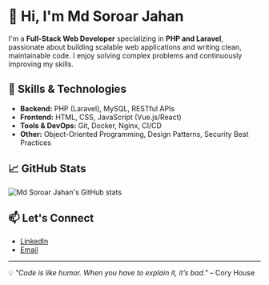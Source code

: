 # 👋 Hi, I'm Md Soroar Jahan

I'm a **Full-Stack Web Developer** specializing in **PHP and Laravel**, passionate about building scalable web applications and writing clean, maintainable code. I enjoy solving complex problems and continuously improving my skills.

## 🚀 Skills & Technologies

- **Backend:** PHP (Laravel), MySQL, RESTful APIs  
- **Frontend:** HTML, CSS, JavaScript (Vue.js/React)  
- **Tools & DevOps:** Git, Docker, Nginx, CI/CD  
- **Other:** Object-Oriented Programming, Design Patterns, Security Best Practices

## 📈 GitHub Stats

![Md Soroar Jahan's GitHub stats](https://github-readme-stats.vercel.app/api?username=mdSoroarJahan&show_icons=true&theme=radical)

## 📫 Let's Connect

- [LinkedIn](https://www.linkedin.com/in/md-soroar-jahan-249015307/)
- [Email](soroarjahan17@gmail.com)

---

💡 *"Code is like humor. When you have to explain it, it’s bad."* – Cory House

<!--
**mdSoroarJahan/mdSoroarJahan** is a ✨ _special_ ✨ repository because its `README.md` (this file) appears on your GitHub profile.

Here are some ideas to get you started:

- 🔭 I’m currently working on ...
- 🌱 I’m currently learning ...
- 👯 I’m looking to collaborate on ...
- 🤔 I’m looking for help with ...
- 💬 Ask me about ...
- 📫 How to reach me: ...
- 😄 Pronouns: ...
- ⚡ Fun fact: ...
-->
